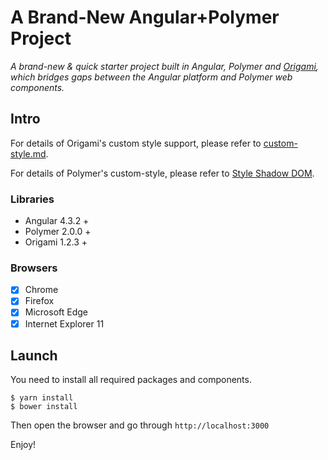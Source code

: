 # A Brand-New Angular+Polymer Project

_A brand-new & quick starter project built in Angular, Polymer and [Origami](https://github.com/hotforfeature/origami), which bridges gaps between the Angular platform and Polymer web components._

## Intro

For details of Origami's custom style support, please refer to [custom-style.md](https://github.com/hotforfeature/origami/blob/master/docs/custom-style.md).

For details of Polymer's custom-style, please refer to [Style Shadow DOM](https://www.polymer-project.org/2.0/docs/devguide/style-shadow-dom).

### Libraries

- Angular 4.3.2 +
- Polymer 2.0.0 +
- Origami 1.2.3 +

### Browsers

- [x] Chrome
- [x] Firefox
- [x] Microsoft Edge
- [x] Internet Explorer 11

## Launch

You need to install all required packages and components.
```
$ yarn install
$ bower install
```

Then open the browser and go through `http://localhost:3000`

Enjoy!